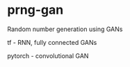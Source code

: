 # prng-gan
Random number generation using GANs

tf - RNN, fully connected GANs

pytorch - convolutional GAN
